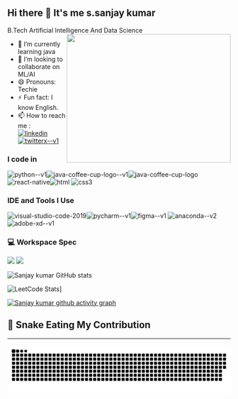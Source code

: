 ## Hi there 👋 It's me s.sanjay kumar

B.Tech Artificial Intelligence And Data Science
<img align="right" width="370" height="290" src="https://c.tenor.com/TR9fRy1H02wAAAAd/tech.gif">                                                 
- 🌱 I’m currently learning java
- 👯 I’m looking to collaborate on ML/AI
- 😄 Pronouns: Techie
- ⚡ Fun fact: I know English.
- 📫 How to reach me :
<br />  [<img width="48" height="48" src="https://img.icons8.com/color/48/linkedin.png" alt="linkedin"/>](https://www.linkedin.com/in/s-sanjay-kumar-90a91a246/)[<img width="48" height="48" src="https://img.icons8.com/fluency/48/twitterx--v1.png" alt="twitterx--v1"/>](https://twitter.com/SANJAYKUMA95794)

### I code in
<img width="48" height="48" src="https://img.icons8.com/color/48/python--v1.png" alt="python--v1"/><img width="48" height="48" src="https://img.icons8.com/color/48/java-coffee-cup-logo--v1.png" alt="java-coffee-cup-logo--v1"/><img width="64" height="64" src="https://img.icons8.com/dusk/64/java-coffee-cup-logo.png" alt="java-coffee-cup-logo"/>
<img width="64" height="64" src="https://img.icons8.com/nolan/64/react-native.png" alt="react-native"/><img width="32" height="32" src="https://img.icons8.com/windows/32/html.png" alt="html"/>
<img width="48" height="48" src="https://img.icons8.com/color/48/css3.png" alt="css3"/>
### IDE and Tools I Use
<img width="48" height="48" src="https://img.icons8.com/color/48/visual-studio-code-2019.png" alt="visual-studio-code-2019"/><img width="48" height="48" src="https://img.icons8.com/color/48/pycharm--v1.png" alt="pycharm--v1"/><img width="48" height="48" src="https://img.icons8.com/color/48/figma--v1.png" alt="figma--v1"/>
<img width="48" height="48" src="https://img.icons8.com/fluency/48/anaconda--v2.png" alt="anaconda--v2"/>
<img width="48" height="48" src="https://img.icons8.com/color/48/adobe-xd--v1.png" alt="adobe-xd--v1"/>
### 💻 Workspace Spec
<img height="30" src="https://img.shields.io/badge/NVIDIA-RTX3050-76B900?style=for-the-badge&logo=nvidia&logoColor=white"/>  <img height="30" src="https://img.shields.io/badge/AMD-Ryzen_7_7600H-ED1C24?style=for-the-badge&logo=amd&logoColor=white"/> 

![Sanjay kumar GitHub stats](https://github-readme-stats.vercel.app/api?username=Sanjaykumar310&theme=dark&show_icons=true&&hide=issues,contribs)

![LeetCode Stats](https://leetcard.jacoblin.cool/Sanjaykumar310?theme=dark&font=Preahvihear&ext=contest)]

[![Sanjay kumar github activity graph](https://github-readme-activity-graph.vercel.app/graph?username=Sanjaykumar310&bg_color=0f0f0f&color=e9e2e9&line=27ce51&point=eae6e6&area=true&hide_border=true)](https://github.com/Sanjaykumar310/github-readme-activity-graph)

## 🐍 Snake Eating My Contribution
---

![snake gif](https://github.com/Sanjaykumar310/Sanjaykumar310/blob/output/github-snake-dark.svg)
